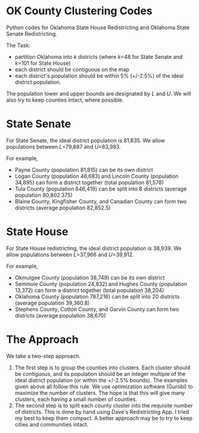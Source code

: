 # OK County Clustering Codes

Python codes for Oklahoma State House Redistricting and Oklahoma State Senate Redistricting. 

The Task:
- partition Oklahoma into _k_ districts (where _k_=48 for State Senate and _k_=101 for State House)
- each district should be contiguous on the map
- each district's population should be within 5% (+/-2.5%) of the ideal district population.

The population lower and upper bounds are designated by _L_ and _U_. We will also try to keep counties intact, where possible. 

# State Senate

For State Senate, the ideal district population is 81,835. We allow populations between _L_=79,887 and _U_=83,983. 

For example, 
- Payne County (population 81,815) can be its own district
- Logan County (population 46,683) and Lincoln County (population 34,895) can form a district together (total population 81,578)
- Tula County (population 646,419) can be split into 8 districts (average population 80,802.375)
- Blaine County, Kingfisher County, and Canadian County can form two districts (average population 82,852.5)

# State House

For State House redistricting, the ideal district population is 38,939. We allow populations between _L_=37,966 and _U_=39,912.

For example,
- Okmulgee County (population 38,749) can be its own district
- Seminole County (population 24,832) and Hughes County (population 13,372) can form a district together (total population 38,204)
- Oklahoma County (population 787,216) can be split into 20 districts (average population 39,360.8)
- Stephens County, Cotton County, and Garvin County can form two districts (average population 38,670) 

# The Approach

We take a two-step approach. 

1. The first step is to group the counties into clusters. Each cluster should be contiguous, and its population should be an integer multiple of the ideal district population (or within the +/-2.5% bounds). The examples given above all follow this rule. We use optimization software (Gurobi) to maximize the number of clusters. The hope is that this will give many clusters, each having a small number of counties.
2. The second step is to split each county cluster into the requisite number of districts. This is done by hand using Dave's Redistricting App. I tried my best to keep them compact. A better approach may be to try to keep cities and communities intact.


